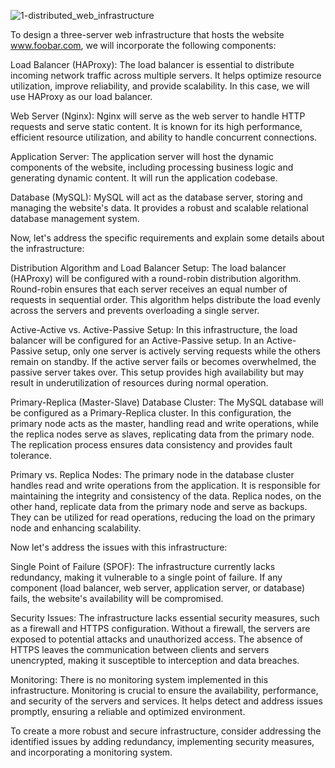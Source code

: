 ![1-distributed_web_infrastructure](https://github.com/kingkelv20/alx-system_engineering-devops/assets/117770810/9666a50b-5b89-4986-b7ff-c0b0ad1b9fcf)


To design a three-server web infrastructure that hosts the website www.foobar.com, we will incorporate the following components:

Load Balancer (HAProxy):
The load balancer is essential to distribute incoming network traffic across multiple servers. It helps optimize resource utilization, improve reliability, and provide scalability. In this case, we will use HAProxy as our load balancer.

Web Server (Nginx):
Nginx will serve as the web server to handle HTTP requests and serve static content. It is known for its high performance, efficient resource utilization, and ability to handle concurrent connections.

Application Server:
The application server will host the dynamic components of the website, including processing business logic and generating dynamic content. It will run the application codebase.

Database (MySQL):
MySQL will act as the database server, storing and managing the website's data. It provides a robust and scalable relational database management system.

Now, let's address the specific requirements and explain some details about the infrastructure:

Distribution Algorithm and Load Balancer Setup:
The load balancer (HAProxy) will be configured with a round-robin distribution algorithm. Round-robin ensures that each server receives an equal number of requests in sequential order. This algorithm helps distribute the load evenly across the servers and prevents overloading a single server.

Active-Active vs. Active-Passive Setup:
In this infrastructure, the load balancer will be configured for an Active-Passive setup. In an Active-Passive setup, only one server is actively serving requests while the others remain on standby. If the active server fails or becomes overwhelmed, the passive server takes over. This setup provides high availability but may result in underutilization of resources during normal operation.

Primary-Replica (Master-Slave) Database Cluster:
The MySQL database will be configured as a Primary-Replica cluster. In this configuration, the primary node acts as the master, handling read and write operations, while the replica nodes serve as slaves, replicating data from the primary node. The replication process ensures data consistency and provides fault tolerance.

Primary vs. Replica Nodes:
The primary node in the database cluster handles read and write operations from the application. It is responsible for maintaining the integrity and consistency of the data. Replica nodes, on the other hand, replicate data from the primary node and serve as backups. They can be utilized for read operations, reducing the load on the primary node and enhancing scalability.

Now let's address the issues with this infrastructure:

Single Point of Failure (SPOF):
The infrastructure currently lacks redundancy, making it vulnerable to a single point of failure. If any component (load balancer, web server, application server, or database) fails, the website's availability will be compromised.

Security Issues:
The infrastructure lacks essential security measures, such as a firewall and HTTPS configuration. Without a firewall, the servers are exposed to potential attacks and unauthorized access. The absence of HTTPS leaves the communication between clients and servers unencrypted, making it susceptible to interception and data breaches.

Monitoring:
There is no monitoring system implemented in this infrastructure. Monitoring is crucial to ensure the availability, performance, and security of the servers and services. It helps detect and address issues promptly, ensuring a reliable and optimized environment.

To create a more robust and secure infrastructure, consider addressing the identified issues by adding redundancy, implementing security measures, and incorporating a monitoring system.
